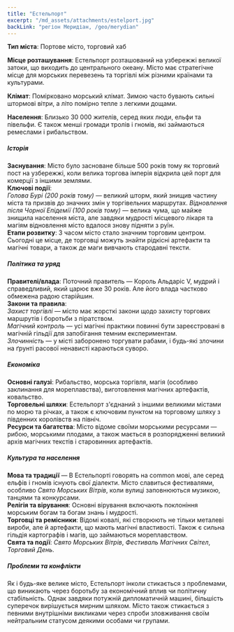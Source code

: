```yaml
---
title: "Естельпорт"
excerpt: "/md_assets/attachments/estelport.jpg"
backLink: "регіон Меридіан, /geo/merydian"
---
```

**Тип міста**: Портове місто, торговий хаб

**Місце розташування**: Естельпорт розташований на узбережжі великої затоки, що виходить до центрального океану. Місто має стратегічне місце для морських перевезень та торгівлі між різними країнами та культурами.

**Клімат**: Помірковано морський клімат. Зимою часто бувають сильні штормові вітри, а літо помірно тепле з легкими дощами.

**Населення**: Близько 30 000 жителів, серед яких люди, ельфи та півельфи. Є також менші громади тролів і гномів, які займаються ремеслами і рибальством.

##### Історія
**Заснування**: Місто було засноване більше 500 років тому як торговий пост на узбережжі, коли велика торгова імперія відкрила цей порт для комерції з іншими землями.  
**Ключові події**:  
    _Голова Бурі (200 років тому)_ — великий шторм, який знищив частину міста та призвів до значних змін у торгівельних маршрутах.
    _Відновлення після Чорної Епідемії (100 років тому)_ — велика чума, що майже знищила населення міста, але завдяки мудрості місцевого лікаря та магіям відновлення місто вдалося знову підняти з руїн.  
**Етапи розвитку**: З часом місто стало значним торговим центром. Сьогодні це місце, де торговці можуть знайти рідкісні артефакти та магічні товари, а також де маги вивчають стародавні тексти.

##### **Політика та уряд**

**Правителі/влада**: Поточний правитель — Король Альдаріс V, мудрий і справедливий, який царює вже 30 років. Але його влада частково обмежена радою старійшин.  
**Закони та правила**:  
    _Захист торгівлі_ — місто має жорсткі закони щодо захисту торгових маршрутів і боротьби з піратством.  
    _Магічний контроль_ — усі магічні практики повинні бути зареєстровані в магічній гільдії для запобігання темним експериментам.  
    _Злочинність_ — у місті заборонено торгувати рабами, і будь-які злочини на ґрунті расової ненависті караються суворо.

##### **Економіка**

**Основні галузі**: Рибальство, морська торгівля, магія (особливо заклинання для мореплавства), виготовлення магічних артефактів, ковальство.  
**Торговельні шляхи**: Естельпорт з'єднаний з іншими великими містами по морю та річках, а також є ключовим пунктом на торговому шляху з південних королівств на північ.  
**Ресурси та багатства**: Місто відоме своїми морськими ресурсами — рибою, морськими плодами, а також мається в розпорядженні великий архів магічних текстів і старовинних артефактів.  

##### **Культура та населення**

**Мова та традиції** — В Естельпорті говорять на common мові, але серед ельфів і гномів існують свої діалекти. Місто славиться фестивалями, особливо _Свято Морських Вітрів_, коли вулиці заповнюються музикою, танцями та конкурсами.  
**Релігія та вірування**: Основні вірування включають поклоніння морським богам та богам знань і мудрості.  
**Торговці та ремісники**: Відомі ковалі, які створюють не тільки металеві вироби, але й артефакти, що мають магічні властивості. Також є сильна гільдія картографів і магів, що займаються мореплавством.  
**Свята та події**: _Свято Морських Вітрів_, _Фестиваль Магічних Світел_, _Торговий День_.  

##### **Проблеми та конфлікти**

Як і будь-яке велике місто, Естельпорт інколи стикається з проблемами, що виникають через боротьбу за економічний вплив чи політичну стабільність. Однак завдяки потужній дипломатичній машині, більшість суперечок вирішується мирним шляхом. Місто також стикається з певними внутрішніми викликами через спроби зловживання своїм нейтральним статусом деякими особами чи групами.
